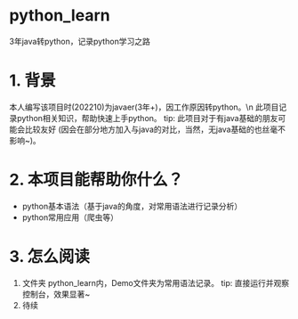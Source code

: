 # python_learn
3年java转python，记录python学习之路

# 1. 背景
本人编写该项目时(202210)为javaer(3年+)，因工作原因转python。\n
此项目记录python相关知识，帮助快速上手python。
tip: 此项目对于有java基础的朋友可能会比较友好
(因会在部分地方加入与java的对比，当然，无java基础的也丝毫不影响~)。
# 2. 本项目能帮助你什么？
- python基本语法（基于java的角度，对常用语法进行记录分析）
- python常用应用（爬虫等）
# 3. 怎么阅读
1. 文件夹 python_learn内，Demo文件夹为常用语法记录。
tip: 直接运行并观察控制台，效果显著~
2. 待续
